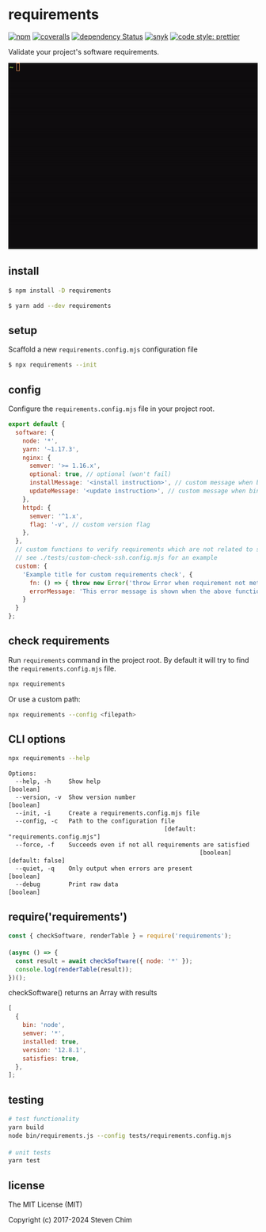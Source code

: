 # requirements

[![npm](https://img.shields.io/npm/v/requirements?style=flat-square)](https://www.npmjs.com/package/requirements)
[![coveralls](https://img.shields.io/coveralls/chimurai/requirements.svg?style=flat-square)](https://coveralls.io/r/chimurai/requirements)
[![dependency Status](https://img.shields.io/david/chimurai/requirements.svg?style=flat-square)](https://david-dm.org/chimurai/requirements#info=dependencies)
[![snyk](https://snyk.io/test/npm/requirements/badge.svg?style=flat-square)](https://snyk.io/test/npm/requirements)
[![code style: prettier](https://img.shields.io/badge/code_style-prettier-ff69b4.svg?style=flat-square)](https://github.com/prettier/prettier)

Validate your project's software requirements.

![requirements-screenshot](https://raw.githubusercontent.com/chimurai/requirements/master/docs/requirements.gif)

## install

```bash
$ npm install -D requirements
```

```bash
$ yarn add --dev requirements
```

## setup

Scaffold a new `requirements.config.mjs` configuration file

```bash
$ npx requirements --init
```

## config

Configure the `requirements.config.mjs` file in your project root.

```js
export default {
  software: {
    node: '*',
    yarn: '~1.17.3',
    nginx: {
      semver: '>= 1.16.x',
      optional: true, // optional (won't fail)
      installMessage: '<install instruction>', // custom message when binary is not found
      updateMessage: '<update instruction>', // custom message when binary has wrong version
    },
    httpd: {
      semver: '^1.x',
      flag: '-v', // custom version flag
    },
  },
  // custom functions to verify requirements which are not related to software versions
  // see ./tests/custom-check-ssh.config.mjs for an example
  custom: {
    'Example title for custom requirements check', {
      fn: () => { throw new Error('throw Error when requirement not met.') },
      errorMessage: 'This error message is shown when the above function throws Error',
    }
  }
};
```

## check requirements

Run `requirements` command in the project root. By default it will try to find the `requirements.config.mjs` file.

```bash
npx requirements
```

Or use a custom path:

```bash
npx requirements --config <filepath>
```

## CLI options

```bash
npx requirements --help
```

```shell
Options:
  --help, -h     Show help                                             [boolean]
  --version, -v  Show version number                                   [boolean]
  --init, -i     Create a requirements.config.mjs file
  --config, -c   Path to the configuration file
                                            [default: "requirements.config.mjs"]
  --force, -f    Succeeds even if not all requirements are satisfied
                                                      [boolean] [default: false]
  --quiet, -q    Only output when errors are present                   [boolean]
  --debug        Print raw data                                        [boolean]
```

## require('requirements')

```javascript
const { checkSoftware, renderTable } = require('requirements');

(async () => {
  const result = await checkSoftware({ node: '*' });
  console.log(renderTable(result));
})();
```

checkSoftware() returns an Array with results

```javascript
[
  {
    bin: 'node',
    semver: '*',
    installed: true,
    version: '12.8.1',
    satisfies: true,
  },
];
```

## testing

```bash
# test functionality
yarn build
node bin/requirements.js --config tests/requirements.config.mjs

# unit tests
yarn test
```

## license

The MIT License (MIT)

Copyright (c) 2017-2024 Steven Chim
